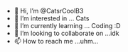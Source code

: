- 👋 Hi, I’m @CatsrCoolB3
- 👀 I’m interested in ... Cats
- 🌱 I’m currently learning ... Coding :D
- 💞️ I’m looking to collaborate on ...idk
- 📫 How to reach me ...uhm...

<!---
CatsrCoolB3/CatsrCoolB3 is a ✨ special ✨ repository because its `README.md` (this file) appears on your GitHub profile.
You can click the Preview link to take a look at your changes.
--->
